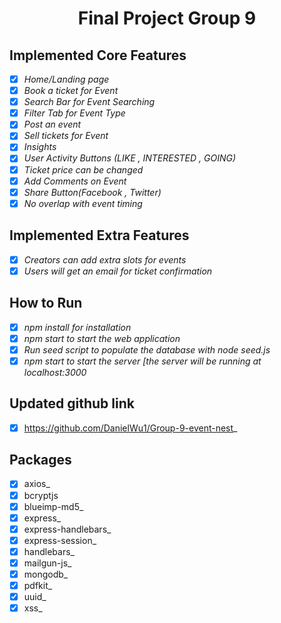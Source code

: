 <h1 align="center">Final Project Group 9</h1>

## Implemented Core Features

-   [x] _Home/Landing page_
-   [x] _Book a ticket for Event_
-   [x] _Search Bar for Event Searching_
-   [x] _Filter Tab for Event Type_
-   [x] _Post an event_
-   [x] _Sell tickets for Event_
-   [x] _Insights_
-   [x] _User Activity Buttons (LIKE , INTERESTED , GOING)_
-   [x] _Ticket price can be changed_
-   [x] _Add Comments on Event_
-   [x] _Share Button(Facebook , Twitter)_
-   [x] _No overlap with event timing_

## Implemented Extra Features

-   [x] _Creators can add extra slots for events_
-   [x] _Users will get an email for ticket confirmation_

## How to Run

-   [x] _npm install for installation_
-   [x] _npm start to start the web application_
-   [x] _Run seed script to populate the database with node seed.js_
-   [x] _npm start to start the server [the server will be running at localhost:3000_

## Updated github link

-   [x] https://github.com/DanielWu1/Group-9-event-nest_

## Packages

-   [x] axios_
-   [x] bcryptjs
-   [x] blueimp-md5_
-   [x] express_
-   [x] express-handlebars_
-   [x] express-session_
-   [x] handlebars_
-   [x] mailgun-js_
-   [x] mongodb_
-   [x] pdfkit_
-   [x] uuid_
-   [x] xss_
